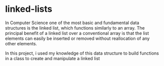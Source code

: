 # linked-lists

In Computer Science one of the most basic and fundamental data structures is the linked list, which functions similarly to an array. The principal benefit of a linked list over a conventional array is that the list elements can easily be inserted or removed without reallocation of any other elements.

In this project, i used my knowledge of this data structure to build functions in a class to create and manipulate a linked list

